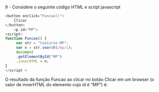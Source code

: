 9 - Considere o seguinte código HTML e script javascript
```js
<button onclick="Funcao()">
    Clicar 
</button>
    <p id="MP">
<script>
function Funcao() {
     var str = "Concurso MP"; 
     var n = str.search(/mp/i); 
     document
     .getElementById("MP")
     .innerHTML = n; 
}
</script > 
```
O resultado da função Funcao ao clicar no botão Clicar em um browser 
(o valor de innerHTML  do elemento cujo id é “MP”) é:
